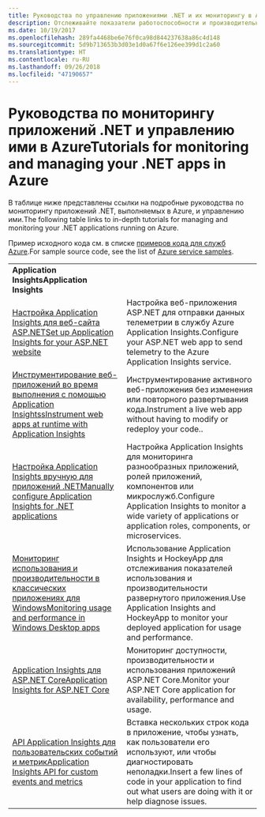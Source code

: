 ```yaml
---
title: Руководства по управлению приложениями .NET и их мониторингу в Azure
description: Отслеживайте показатели работоспособности и производительности приложения .NET, выполняемого в Azure, и инструментируйте средства телеметрии, чтобы сохранять сведения о том, как используется приложение.
ms.date: 10/19/2017
ms.openlocfilehash: 289fa4468be6e76f0ca98d844237638a86c4d148
ms.sourcegitcommit: 5d9b713653b3d03e1d0a67f6e126ee399d1c2a60
ms.translationtype: HT
ms.contentlocale: ru-RU
ms.lasthandoff: 09/26/2018
ms.locfileid: "47190657"
---
```

# <a name="tutorials-for-monitoring-and-managing-your-net-apps-in-azure"></a><span data-ttu-id="9d7d7-103">Руководства по мониторингу приложений .NET и управлению ими в Azure</span><span class="sxs-lookup"><span data-stu-id="9d7d7-103">Tutorials for monitoring and managing your .NET apps in Azure</span></span>

<span data-ttu-id="9d7d7-104">В таблице ниже представлены ссылки на подробные руководства по мониторингу приложений .NET, выполняемых в Azure, и управлению ими.</span><span class="sxs-lookup"><span data-stu-id="9d7d7-104">The following table links to in-depth tutorials for managing and monitoring your .NET applications running on Azure.</span></span> 

<span data-ttu-id="9d7d7-105">Пример исходного кода см. в списке [примеров кода для служб Azure](https://azure.microsoft.com/resources/samples/?platform=dotnet).</span><span class="sxs-lookup"><span data-stu-id="9d7d7-105">For sample source code, see the list of [Azure service samples](https://azure.microsoft.com/resources/samples/?platform=dotnet).</span></span>

| | |
|---|---|
| <span data-ttu-id="9d7d7-106">**Application Insights**</span><span class="sxs-lookup"><span data-stu-id="9d7d7-106">**Application Insights**</span></span> ||
| <span data-ttu-id="9d7d7-107">[Настройка Application Insights для веб-сайта ASP.NET][1]</span><span class="sxs-lookup"><span data-stu-id="9d7d7-107">[Set up Application Insights for your ASP.NET website][1]</span></span> | <span data-ttu-id="9d7d7-108">Настройка веб-приложения ASP.NET для отправки данных телеметрии в службу Azure Application Insights.</span><span class="sxs-lookup"><span data-stu-id="9d7d7-108">Configure your ASP.NET web app to send telemetry to the Azure Application Insights service.</span></span> | 
| <span data-ttu-id="9d7d7-109">[Инструментирование веб-приложений во время выполнения с помощью Application Insightss][2]</span><span class="sxs-lookup"><span data-stu-id="9d7d7-109">[Instrument web apps at runtime with Application Insights][2]</span></span> | <span data-ttu-id="9d7d7-110">Инструментирование активного веб-приложения без изменения или повторного развертывания кода.</span><span class="sxs-lookup"><span data-stu-id="9d7d7-110">Instrument a live web app without having to modify or redeploy your code..</span></span> | 
| <span data-ttu-id="9d7d7-111">[Настройка Application Insights вручную для приложений .NET][3]</span><span class="sxs-lookup"><span data-stu-id="9d7d7-111">[Manually configure Application Insights for .NET applications][3]</span></span> | <span data-ttu-id="9d7d7-112">Настройка Application Insights для мониторинга разнообразных приложений, ролей приложений, компонентов или микрослужб.</span><span class="sxs-lookup"><span data-stu-id="9d7d7-112">Configure Application Insights to monitor a wide variety of applications or application roles, components, or microservices.</span></span> | 
| <span data-ttu-id="9d7d7-113">[Мониторинг использования и производительности в классических приложениях для Windows][4]</span><span class="sxs-lookup"><span data-stu-id="9d7d7-113">[Monitoring usage and performance in Windows Desktop apps][4]</span></span> | <span data-ttu-id="9d7d7-114">Использование Application Insights и HockeyApp для отслеживания показателей использования и производительности развернутого приложения.</span><span class="sxs-lookup"><span data-stu-id="9d7d7-114">Use Application Insights and HockeyApp to monitor your deployed application for usage and performance.</span></span> | 
| <span data-ttu-id="9d7d7-115">[Application Insights для ASP.NET Core][5]</span><span class="sxs-lookup"><span data-stu-id="9d7d7-115">[Application Insights for ASP.NET Core][5]</span></span> | <span data-ttu-id="9d7d7-116">Мониторинг доступности, производительности и использования приложений ASP.NET Core.</span><span class="sxs-lookup"><span data-stu-id="9d7d7-116">Monitor your ASP.NET Core application for availability, performance and usage.</span></span> | 
| <span data-ttu-id="9d7d7-117">[API Application Insights для пользовательских событий и метрик][6]</span><span class="sxs-lookup"><span data-stu-id="9d7d7-117">[Application Insights API for custom events and metrics][6]</span></span> | <span data-ttu-id="9d7d7-118">Вставка нескольких строк кода в приложение, чтобы узнать, как пользователи его используют, или чтобы диагностировать неполадки.</span><span class="sxs-lookup"><span data-stu-id="9d7d7-118">Insert a few lines of code in your application to find out what users are doing with it or help diagnose issues.</span></span> | 


[1]: /azure/application-insights/app-insights-asp-net
[2]: /azure/application-insights/app-insights-monitor-performance-live-website-now
[3]: /azure/application-insights/app-insights-windows-services
[4]: /azure/application-insights/app-insights-windows-desktop
[5]: /azure/application-insights/app-insights-asp-net-core
[6]: /azure/application-insights/app-insights-api-custom-events-metrics
